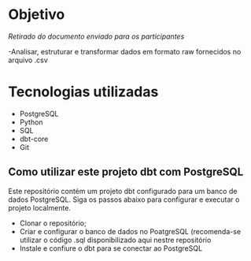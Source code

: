 # Objetivo 
*Retirado do documento enviado para os participantes*

-Analisar, estruturar e transformar dados em formato raw fornecidos no arquivo .csv

# Tecnologias utilizadas

- PostgreSQL
- Python
- SQL
- dbt-core
- Git

## Como utilizar este projeto dbt com PostgreSQL
Este repositório contém um projeto dbt configurado para um banco de dados PostgreSQL. Siga os passos abaixo para configurar e executar o projeto localmente.

- Clonar o repositório;
- Criar e configurar o banco de dados no PoatgreSQL (recomenda-se utilizar o código .sql disponibilizado aqui nestre repositório
- Instale e confiure o dbt para se conectar ao PostgreSQL
